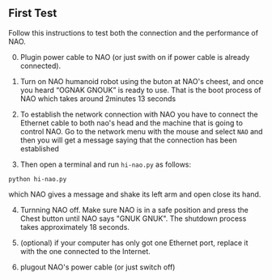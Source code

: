 First Test
---

Follow this instructions to test both the connection and the performance of NAO.

0. Plugin power cable to NAO (or just swith on if power cable is already connected).

1. Turn on NAO humanoid robot using the buton at NAO's cheest, 
and once you heard “OGNAK GNOUK” is ready to use.
That is the boot process of NAO which takes around 2minutes 13 seconds

2. To establish the network connection with NAO you have to connect the 
Ethernet cable to both nao's head and the machine that is going to control NAO.
Go to the network menu with the mouse and select `NAO` 
and then you will get a message saying that the connection has been established

3. Then open a terminal and run `hi-nao.py` as follows:
```
python hi-nao.py
```
which NAO gives a message and shake its left arm and open close its hand.

4. Turnning NAO off. Make sure NAO is in a safe position and press the Chest button
 until NAO says "GNUK GNUK". 
The shutdown process takes approximately 18 seconds.

5. (optional) if your computer has only got one Ethernet port,
replace it with the one connected to the Internet.

6. plugout NAO's power cable (or just switch off)


